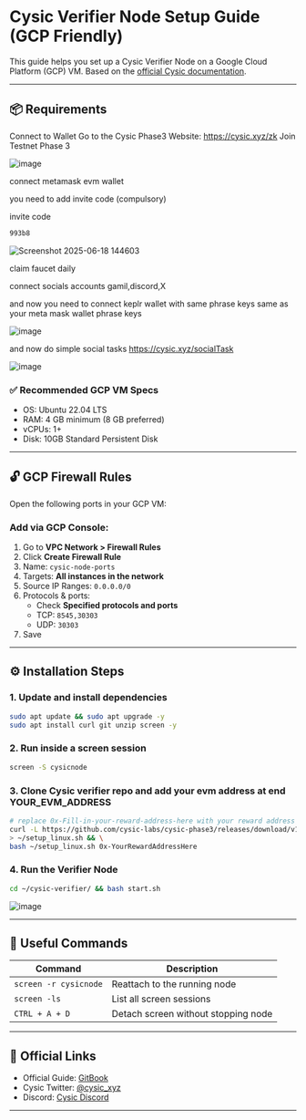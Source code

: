 
# Cysic Verifier Node Setup Guide (GCP Friendly)

This guide helps you set up a Cysic Verifier Node on a Google Cloud Platform (GCP) VM. Based on the [official Cysic documentation](https://timemeansalots-organization.gitbook.io/docs.cysic.xyz/tutorial-docs/how-to-run-a-verifier-node).

---

## 📦 Requirements

Connect to Wallet
Go to the Cysic Phase3 Website: https://cysic.xyz/zk
Join Testnet Phase 3

![image](https://github.com/user-attachments/assets/bc67d1bb-4ba5-4fdd-8dde-750397b102e9)

connect metamask evm wallet

you need to add invite code (compulsory)

invite code

```bash 
993b8
```

![Screenshot 2025-06-18 144603](https://github.com/user-attachments/assets/8e4ecc8d-cdb5-4833-bec2-67a7f9d9bfb6)

claim faucet daily

connect socials accounts gamil,discord,X

and now you need to connect keplr wallet with same phrase keys same as your meta mask wallet phrase keys 

![image](https://github.com/user-attachments/assets/b67a7da8-0276-44fc-a22f-d29f90ec2e04)

and now do simple social tasks https://cysic.xyz/socialTask

![image](https://github.com/user-attachments/assets/d32bd547-c3e1-4669-826f-12a626d48bbf)


### ✅ Recommended GCP VM Specs
- OS: Ubuntu 22.04 LTS
- RAM: 4 GB minimum (8 GB preferred)
- vCPUs: 1+
- Disk: 10GB Standard Persistent Disk

---

## 🔓 GCP Firewall Rules

Open the following ports in your GCP VM:

### Add via GCP Console:
1. Go to **VPC Network > Firewall Rules**
2. Click **Create Firewall Rule**
3. Name: `cysic-node-ports`
4. Targets: **All instances in the network**
5. Source IP Ranges: `0.0.0.0/0`
6. Protocols & ports:
   - Check **Specified protocols and ports**
   - TCP: `8545,30303`
   - UDP: `30303`
7. Save

---

## ⚙️ Installation Steps

### 1. Update and install dependencies
```bash
sudo apt update && sudo apt upgrade -y
sudo apt install curl git unzip screen -y
```

### 2. Run inside a screen session
```bash
screen -S cysicnode
```

### 3. Clone Cysic verifier repo and add your evm address at end YOUR_EVM_ADDRESS
```bash
# replace 0x-Fill-in-your-reward-address-here with your reward address below
curl -L https://github.com/cysic-labs/cysic-phase3/releases/download/v1.0.0/setup_linux.sh \
> ~/setup_linux.sh && \
bash ~/setup_linux.sh 0x-YourRewardAddressHere
```

### 4. Run the Verifier Node
```bash
cd ~/cysic-verifier/ && bash start.sh
```
![image](https://github.com/user-attachments/assets/ffe5ef8f-4a5f-4036-9be1-5eb43333cb79)

---

## 🧠 Useful Commands

| Command | Description |
|--------|-------------|
| `screen -r cysicnode` | Reattach to the running node |
| `screen -ls` | List all screen sessions |
| `CTRL + A + D` | Detach screen without stopping node |

---

## 🔗 Official Links

- Official Guide: [GitBook](https://timemeansalots-organization.gitbook.io/docs.cysic.xyz/tutorial-docs/how-to-run-a-verifier-node)
- Cysic Twitter: [@cysic_xyz](https://twitter.com/cysic_xyz)
- Discord: [Cysic Discord](https://discord.gg/cysic)

---
